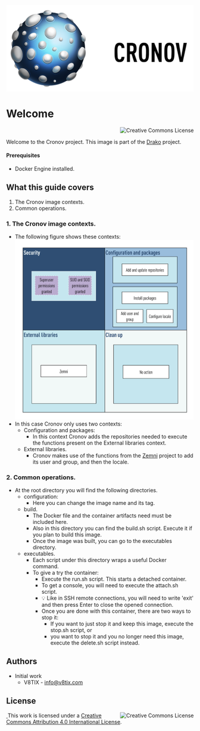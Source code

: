 ![cronov image](./resources/cronov-title.png)

# Welcome

<a rel="license" href="http://creativecommons.org/licenses/by/4.0/"><img alt="Creative Commons License" style="display: block; border-width:0; float: right" align="left" src="https://i.creativecommons.org/l/by/4.0/88x31.png"/></a><br/>

Welcome to the Cronov project. This image is part of the [Drako](https://github.com/v8tix/drako) project.

#### Prerequisites
* Docker Engine installed.

## What this guide covers
1. The Cronov image contexts.
2. Common operations.
### 1. The Cronov image contexts.
* The following figure shows these contexts:
![cronov image](resources/cronov-contexts.png)
* In this case Cronov only uses two contexts: 
  * Configuration and packages: 
    * In this context Cronov adds the repositories needed to execute the functions present on the External libraries context.  
  * External libraries. 
    * Cronov makes use of the functions from the [Zemni](https://github.com/v8tix/zemni) project to add its user and group, and then the locale.
### 2. Common operations.
* At the root directory you will find the following directories.
  * configuration:
    * Here you can change the image name and its tag. 
  * build.
    * The Docker file and the container artifacts need must be included here.
    * Also in this directory you can find the build.sh script. Execute it if you plan to build this image. 
    * Once the image was built, you can go to the executables directory.
  * executables.
    * Each script under this directory wraps a useful Docker command.
    * To give a try the container:
      * Execute the run.sh script. This starts a detached container.
      * To get a console, you will need to execute the attach.sh script.
      * :bulb: Like in SSH remote connections, you will need to write 'exit' and then press Enter to close the opened connection.
      * Once you are done with this container, there are two ways to stop it:
        * If you want to just stop it and keep this image, execute the stop.sh script, or         
        * you want to stop it and you no longer need this image, execute the delete.sh script instead.
## Authors
* Initial work
  * V8TIX - info@v8tix.com   
## License  
<a rel="license" href="http://creativecommons.org/licenses/by/4.0/"><img alt="Creative Commons License" style="display: block; border-width:0; float: right" align="left" src="https://i.creativecommons.org/l/by/4.0/88x31.png"/>&nbsp;</a>This work is licensed under a [Creative Commons Attribution 4.0 International License](http://creativecommons.org/licenses/by/4.0/).  
  













 